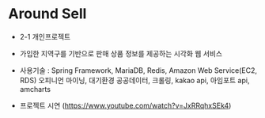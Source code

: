 # Around Sell
- 2-1 개인프로젝트
- 가입한 지역구를 기반으로 판매 상품 정보를 제공하는 시각화 웹 서비스
- 사용기술 : Spring Framework, MariaDB, Redis, Amazon Web Service(EC2, RDS)
             오피니언 마이닝, 대기환경 공공데이터, 크롤링, kakao api, 아임포트 api, amcharts
        
- 프로젝트 시연 (https://www.youtube.com/watch?v=JxRRqhxSEk4)
